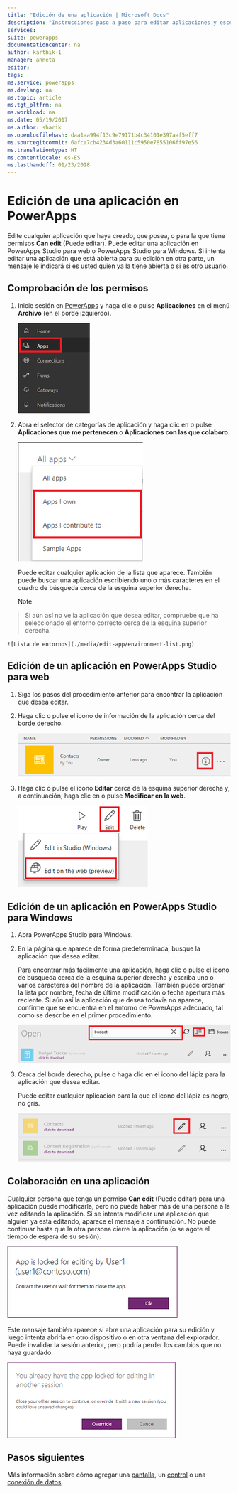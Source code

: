 ```yaml
---
title: "Edición de una aplicación | Microsoft Docs"
description: "Instrucciones paso a paso para editar aplicaciones y escenarios de bloqueo de sesión."
services: 
suite: powerapps
documentationcenter: na
author: karthik-1
manager: anneta
editor: 
tags: 
ms.service: powerapps
ms.devlang: na
ms.topic: article
ms.tgt_pltfrm: na
ms.workload: na
ms.date: 05/19/2017
ms.author: sharik
ms.openlocfilehash: daa1aa994f13c9e79171b4c34101e397aaf5eff7
ms.sourcegitcommit: 6afca7cb4234d3a60111c5950e7855106ff97e56
ms.translationtype: HT
ms.contentlocale: es-ES
ms.lasthandoff: 01/23/2018
---
```

# <a name="edit-an-app-in-powerapps"></a>Edición de una aplicación en PowerApps
Edite cualquier aplicación que haya creado, que posea, o para la que tiene permisos **Can edit** (Puede editar). Puede editar una aplicación en PowerApps Studio para web o PowerApps Studio para Windows. Si intenta editar una aplicación que está abierta para su edición en otra parte, un mensaje le indicará si es usted quien ya la tiene abierta o si es otro usuario.

## <a name="verify-your-permissions"></a>Comprobación de los permisos
1. Inicie sesión en [PowerApps](https://web.powerapps.com) y haga clic o pulse **Aplicaciones** en el menú **Archivo** (en el borde izquierdo).
   
    ![Opción Aplicaciones en el menú Archivo](./media/edit-app/file-apps.png)
2. Abra el selector de categorías de aplicación y haga clic en o pulse **Aplicaciones que me pertenecen** o **Aplicaciones con las que colaboro**.
   
    ![Selector de categorías de aplicación](./media/edit-app/app-category.png)
   
    Puede editar cualquier aplicación de la lista que aparece. También puede buscar una aplicación escribiendo uno o más caracteres en el cuadro de búsqueda cerca de la esquina superior derecha.
   
    > [!NOTE]
> Si aún así no ve la aplicación que desea editar, compruebe que ha seleccionado el entorno correcto cerca de la esquina superior derecha.
   
    ![Lista de entornos](./media/edit-app/environment-list.png)

## <a name="edit-an-app-in-powerapps-studio-for-web"></a>Edición de un aplicación en PowerApps Studio para web
1. Siga los pasos del procedimiento anterior para encontrar la aplicación que desea editar.
2. Haga clic o pulse el icono de información de la aplicación cerca del borde derecho.
   
    ![Icono de información](./media/edit-app/app-edit.png)
3. Haga clic o pulse el icono **Editar** cerca de la esquina superior derecha y, a continuación, haga clic en o pulse **Modificar en la web**.
   
    ![Icono Editar](./media/edit-app/edit-icon.png)

## <a name="edit-an-app-in-powerapps-studio-for-windows"></a>Edición de un aplicación en PowerApps Studio para Windows
1. Abra PowerApps Studio para Windows.
2. En la página que aparece de forma predeterminada, busque la aplicación que desea editar.
   
    Para encontrar más fácilmente una aplicación, haga clic o pulse el icono de búsqueda cerca de la esquina superior derecha y escriba uno o varios caracteres del nombre de la aplicación. También puede ordenar la lista por nombre, fecha de última modificación o fecha apertura más reciente. Si aún así la aplicación que desea todavía no aparece, confirme que se encuentra en el entorno de PowerApps adecuado, tal como se describe en el primer procedimiento.
   
    ![](./media/edit-app/sort-filter.png)
3. Cerca del borde derecho, pulse o haga clic en el icono del lápiz para la aplicación que desea editar.
   
    Puede editar cualquier aplicación para la que el icono del lápiz es negro, no gris.
   
    ![](./media/edit-app/app-editstudio.png)

## <a name="collaborate-on-an-app"></a>Colaboración en una aplicación
Cualquier persona que tenga un permiso **Can edit** (Puede editar) para una aplicación puede modificarla, pero no puede haber más de una persona a la vez editando la aplicación. Si se intenta modificar una aplicación que alguien ya está editando, aparece el mensaje a continuación. No puede continuar hasta que la otra persona cierre la aplicación (o se agote el tiempo de espera de su sesión).

![](./media/edit-app/applock-otheruser.png)

Este mensaje también aparece si abre una aplicación para su edición y luego intenta abrirla en otro dispositivo o en otra ventana del explorador. Puede invalidar la sesión anterior, pero podría perder los cambios que no haya guardado.

![](./media/edit-app/applock-selfuser.png)

## <a name="next-steps"></a>Pasos siguientes
Más información sobre cómo agregar una [pantalla](add-screen-context-variables.md), un [control](add-configure-controls.md) o una [conexión de datos](add-data-connection.md).

